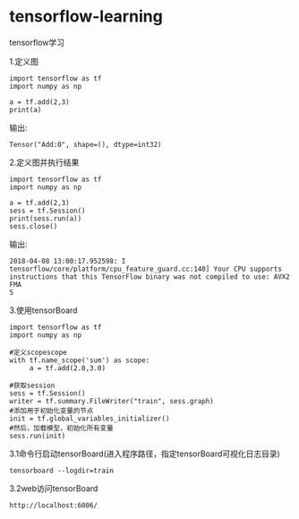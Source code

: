 # tensorflow-learning
tensorflow学习  

1.定义图
```  
import tensorflow as tf
import numpy as np

a = tf.add(2,3)
print(a)
```
输出:
```  
Tensor("Add:0", shape=(), dtype=int32)  
```

2.定义图并执行结果
```  
import tensorflow as tf
import numpy as np

a = tf.add(2,3)
sess = tf.Session()
print(sess.run(a))
sess.close()
```  
输出:
```  
2018-04-08 13:00:17.952598: I tensorflow/core/platform/cpu_feature_guard.cc:140] Your CPU supports instructions that this TensorFlow binary was not compiled to use: AVX2 FMA
5
```

3.使用tensorBoard
```
import tensorflow as tf
import numpy as np

#定义scopescope
with tf.name_scope('sum') as scope:
     a = tf.add(2.0,3.0)

#获取session
sess = tf.Session()
writer = tf.summary.FileWriter("train", sess.graph)
#添加用于初始化变量的节点
init = tf.global_variables_initializer()
#然后，加载模型，初始化所有变量
sess.run(init)
```  

3.1命令行启动tensorBoard(进入程序路径，指定tensorBoard可视化日志目录)
```
tensorboard --logdir=train
```  

3.2web访问tensorBoard
```
http://localhost:6006/
```

